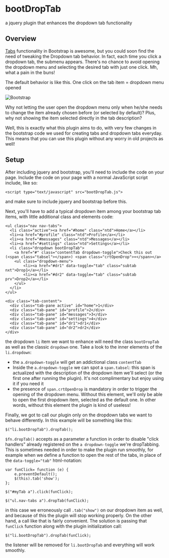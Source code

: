 bootDropTab
===========

a jquery plugin that enhances the dropdown tab functionality


Overview
--------
[Tabs](http://getbootstrap.com/2.3.2/javascript.html#tabs) functionality in Bootstrap is awesome, but you could soon find the need of tweaking the Dropdown tab behavior. In fact, each time you click a dropdown tab, the submenu appears. There's no chance to avoid opening the dropdown menu and selecting the desired tab with just one click. Mh, what a pain in the buns!

The default behavior is like this. One click on the tab item = dropdown menu opened

![Bootstrap](https://dl.dropboxusercontent.com/u/1889847/bootstrap1.png "Bootstrap dropdown menu")


 Why not letting the user open the dropdown menu only when he/she needs to change the item already chosen before (or selected by default)? Plus, why not showing the item selected directly in the tab description?

Well, this is exactly what this plugin aims to do, with very few changes in the bootstrap code we used for creating tabs and dropdown tabs everyday. This means that you can use this plugin without any worry in old projects as well!

Setup
-----
After including jquery and bootstrap, you'll need to include the code on your page.
Include the code on your page with a normal JavaScript script include, like so:

	<script type="text/javascript" src="bootDropTab.js">	

and make sure to include jquery and bootstrap before this.

Next, you'll have to add a typical dropdown item among your bootstrap tab items, with little additional class and elements code:

	<ul class="nav nav-tabs">
	  <li class="active"><a href="#home" class="ntd">Home</a></li>
	  <li><a href="#profile" class="ntd">Profile</a></li>
	  <li><a href="#messages" class="ntd">Messages</a></li>
	  <li><a href="#settings" class="ntd">Settings</a></li>
	  <li class="dropdown bootDropTab">
	  	<a href="#" class="contentTab dropdown-toggle">Check this out (<span class="tabsel"></span>) <span class="crtOpenDrop">▾</span></a>
	  	<ul class="dropdown-menu">
	  		<li><a href="#dr1" data-toggle="tab" class="subtab nxt">Drop1</a></li>
	  		<li><a href="#dr2" data-toggle="tab" class="subtab prv">Drop2</a></li>
	  	</ul>
	  </li>
	</ul>
	 
	<div class="tab-content">
	  <div class="tab-pane active" id="home">1</div>
	  <div class="tab-pane" id="profile">2</div>
	  <div class="tab-pane" id="messages">3</div>
	  <div class="tab-pane" id="settings">4</div>
	  <div class="tab-pane" id="dr1">dr1</div>
	  <div class="tab-pane" id="dr2">dr2</div>
	</div>

the dropdown `li` item we want to enhance will need the class `bootDropTab` as well as the classic `dropdown` one. Take a look to the inner elements of the `li.dropdown`:

- the `a.dropdown-toggle` will get an addictional class `contentTab`
- Inside the `a.dropdown-toggle` we can spot a `span.tabsel`: this span is actualized with the description of the dropdown item  we'll select (or the first one after running the plugin). It's not complimentary but enjoy using it if you need it
- the presence of `span.crtOpenDrop` is mandatory in order to trigger the opening of the dropdown menu. Without this element, we'll only be able to open the first dropdown item, selected as the default one. In other words, without this element the plugin is kind of useless!

Finally, we got to call our plugin only on the dropdown tabs we want to behave differently. In this example will be something like this:

	$("li.bootDropTab").dropTab();

`$fn.dropTab()` accepts as a parameter a function in order to disable "click handlers" already registered on the `a dropdown-toggle` we're dropTabbing. This is sometimes needed in order to make the plugin run smoothly, for example when we define a function to open the rest of the tabs, in place of the `data-toggle="tab"` html-notation:

	var funClick= function (e) {
		e.preventDefault();
		$(this).tab('show');
	};

	$("#myTab a").click(funClick);

	$("ul.nav-tabs a").dropTab(funClick);

in this case we erroneously call `.tab("show")` on our dropdown item as well, and because of this the plugin will stop working properly. On the other hand, a call like that is fairly convenient. The solution is passing that `funClick` function along with the plugin initialization call:

	$("li.bootDropTab").dropTab(funClick);

the listener will be removed for `li.bootDropTab` and everything will work smoothly.
